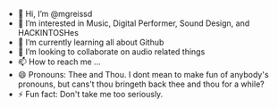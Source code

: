 - 👋 Hi, I’m @mgreissd
- 👀 I’m interested in Music, Digital Performer, Sound Design, and HACKINTOSHes
- 🌱 I’m currently learning all about Github  
- 💞️ I’m looking to collaborate on audio related things
- 📫 How to reach me ...
- 😄 Pronouns: Thee and Thou.   I dont mean to make fun of anybody's pronouns, but cans't thou bringeth back thee and thou for a while?
- ⚡ Fun fact: Don't take me too seriously.

<!---
mgreissd/mgreissd is a ✨ special ✨ repository because its `README.md` (this file) appears on your GitHub profile.
You can click the Preview link to take a look at your changes.
--->
